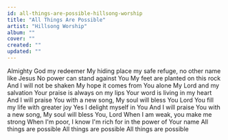 ```yaml
---
id: all-things-are-possible-hillsong-worship
title: "All Things Are Possible"
artist: "Hillsong Worship"
album: ""
cover: ""
created: ""
updated: ""
---
```


Almighty God my redeemer
My hiding place my safe refuge, no other name like Jesus
No power can stand against You
My feet are planted on this rock
And I will not be shaken
My hope it comes from You alone
My Lord and my salvation
Your praise is always on my lips
Your word is living in my heart
And I will praise You with a new song, My soul will bless You Lord
You fill my life with greater joy
Yes I delight myself in You
And I will praise You with a new song, My soul will bless You, Lord
When I am weak, you make me strong
When I'm poor, I know I'm rich for in the power of Your name
All things are possible
All things are possible
All things are possible